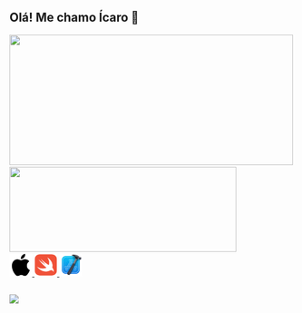 ## Olá! Me chamo Ícaro 👋


<div>
<a href="https://github.com/icaroliveira/icaroliveira">
<img height="230" width="500" src="https://github-readme-stats.vercel.app/api?username=icaroliveira&show_icons=true&theme=radical&show_icons=true&count_private=true"/>
<img height="150" width="400" src="https://github-readme-stats.vercel.app/api/top-langs/?username=icaroliveira&layout=compact&theme=radical"/>
</div>

<div style="display: inline_block">
<img aling="center" reight="30" width="40" src='https://github.com/devicons/devicon/blob/master/icons/apple/apple-original.svg'>
<img aling="center" reight="30" width="40" src='https://github.com/devicons/devicon/blob/master/icons/swift/swift-original.svg'>
<img aling="center" reight="30" width="40" src='https://github.com/devicons/devicon/blob/master/icons/xcode/xcode-original.svg'>
</div>

##

<div>
 <a href="https://www.linkedin.com/in/icaro-rangel" target="_blank"><img src="https://img.shields.io/badge/LinkedIn-0077B5?style=for-the-badge&logo=linkedin&logoColor=white" target="blank"></a>
</div>

